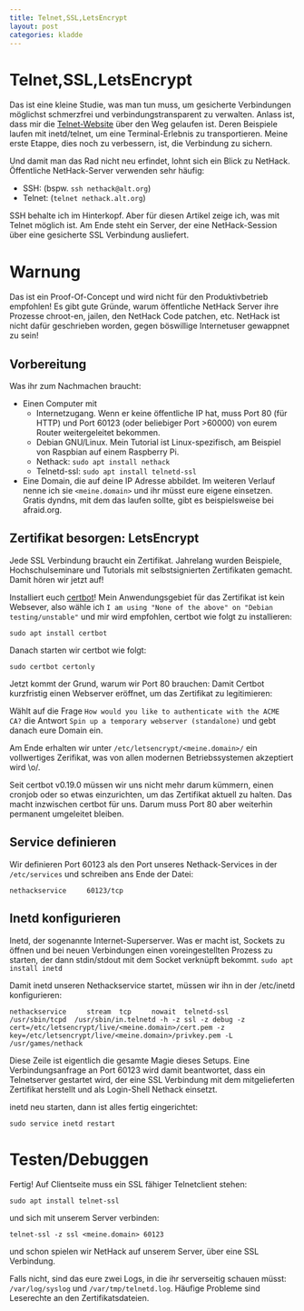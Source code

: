 ```yaml
---
title: Telnet,SSL,LetsEncrypt
layout: post
categories: kladde
---
```


# Telnet,SSL,LetsEncrypt

Das ist eine kleine Studie, was man tun muss, um gesicherte Verbindungen möglichst schmerzfrei und verbindungstransparent zu verwalten.
Anlass ist, dass mir die [Telnet-Website](https://gitlab.com/mb/telnet-site) über den Weg gelaufen ist. Deren Beispiele laufen mit inetd/telnet, um
eine Terminal-Erlebnis zu transportieren. Meine erste Etappe, dies noch zu verbessern, ist, die Verbindung zu sichern.

Und damit man das Rad nicht neu erfindet, lohnt sich ein Blick zu NetHack. Öffentliche NetHack-Server verwenden sehr häufig:
* SSH: (bspw. `ssh nethack@alt.org`)
* Telnet: (`telnet nethack.alt.org`)

SSH behalte ich im Hinterkopf. Aber für diesen Artikel zeige ich, was mit Telnet möglich ist. Am Ende steht ein Server, der
eine NetHack-Session über eine gesicherte SSL Verbindung ausliefert.

# Warnung
Das ist ein Proof-Of-Concept und wird nicht für den Produktivbetrieb empfohlen! Es gibt gute Gründe, warum öffentliche NetHack Server ihre Prozesse chroot-en, jailen, den NetHack Code patchen, etc. NetHack ist nicht dafür geschrieben worden, gegen böswillige Internetuser gewappnet zu sein!

## Vorbereitung
Was ihr zum Nachmachen braucht:
* Einen Computer mit 
    * Internetzugang. Wenn er keine öffentliche IP hat, muss Port 80 (für HTTP) und Port 60123 (oder beliebiger Port >60000) von eurem Router weitergeleitet bekommen.
    * Debian GNU/Linux. Mein Tutorial ist Linux-spezifisch, am Beispiel von Raspbian auf einem Raspberry Pi.
    * Nethack: 
      ``sudo apt install nethack``
    * Telnetd-ssl: `sudo apt install telnetd-ssl`
* Eine Domain, die auf deine IP Adresse abbildet. Im weiteren Verlauf nenne ich sie `<meine.domain>` und ihr müsst eure eigene einsetzen. Gratis dyndns, mit dem das laufen sollte, gibt es beispielsweise bei afraid.org.

## Zertifikat besorgen: LetsEncrypt
Jede SSL Verbindung braucht ein Zertifikat. Jahrelang wurden Beispiele, Hochschulseminare und Tutorials mit selbstsignierten Zertifikaten gemacht. Damit hören wir jetzt auf!

Installiert euch [certbot](https://certbot.eff.org)! Mein Anwendungsgebiet für das Zertifikat ist kein Websever, also wähle ich
``I am using "None of the above" on "Debian testing/unstable"``
und mir wird empfohlen, certbot wie folgt zu installieren:

``sudo apt install certbot``

Danach starten wir certbot wie folgt:

``sudo certbot certonly``

Jetzt kommt der Grund, warum wir Port 80 brauchen: Damit Certbot kurzfristig einen Webserver eröffnet, um das Zertifikat zu legitimieren:

Wählt auf die Frage ``How would you like to authenticate with the ACME CA?`` die Antwort ``Spin up a temporary webserver (standalone)`` und gebt danach eure Domain ein.

Am Ende erhalten wir unter `/etc/letsencrypt/<meine.domain>/` ein vollwertiges Zerifikat, was von allen modernen Betriebssystemen akzeptiert wird \o/.

Seit certbot v0.19.0 müssen wir uns nicht mehr darum kümmern, einen cronjob oder so etwas einzurichten, um das Zertifikat aktuell zu halten. Das macht inzwischen certbot für uns. Darum muss Port 80 aber weiterhin permanent umgeleitet bleiben.

## Service definieren
Wir definieren Port 60123 als den Port unseres Nethack-Services in der `/etc/services` und schreiben ans Ende der Datei:

``nethackservice     60123/tcp``

## Inetd konfigurieren
Inetd, der sogenannte Internet-Superserver. Was er macht ist, Sockets zu öffnen und bei neuen Verbindungen einen voreingestellten Prozess
zu starten, der dann stdin/stdout mit dem Socket verknüpft bekommt.
`sudo apt install inetd`

Damit inetd unseren Nethackservice startet, müssen wir ihn in der /etc/inetd konfigurieren:

``nethackservice     stream  tcp     nowait  telnetd-ssl     /usr/sbin/tcpd  /usr/sbin/in.telnetd -h -z ssl -z debug -z cert=/etc/letsencrypt/live/<meine.domain>/cert.pem -z key=/etc/letsencrypt/live/<meine.domain>/privkey.pem -L /usr/games/nethack``

Diese Zeile ist eigentlich die gesamte Magie dieses Setups. Eine Verbindungsanfrage an Port 60123 wird damit beantwortet, dass ein Telnetserver gestartet wird, der eine SSL Verbindung mit dem mitgelieferten Zertifikat herstellt und als Login-Shell Nethack einsetzt.

inetd neu starten, dann ist alles fertig eingerichtet:

``sudo service inetd restart``

# Testen/Debuggen

Fertig! Auf Clientseite muss ein SSL fähiger Telnetclient stehen:

``sudo apt install telnet-ssl``

und sich mit unserem Server verbinden:

``telnet-ssl -z ssl <meine.domain> 60123``

und schon spielen wir NetHack auf unserem Server, über eine SSL Verbindung.

Falls nicht, sind das eure zwei Logs, in die ihr serverseitig schauen müsst: ``/var/log/syslog`` und ``/var/tmp/telnetd.log``. Häufige Probleme sind Leserechte an den Zertifikatsdateien.


